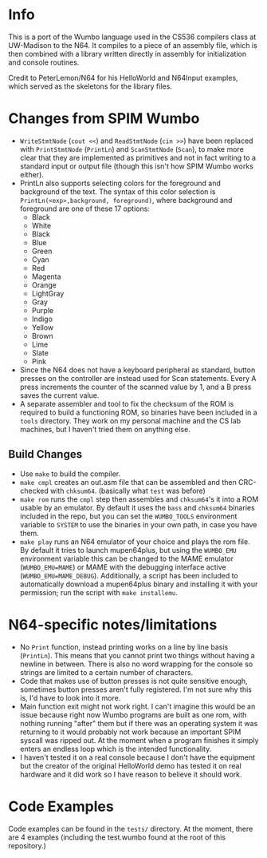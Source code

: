 # Info

This is a port of the Wumbo language used in the CS536 compilers class at UW-Madison to the N64. It compiles to a piece of an assembly file, which is then combined with a library written directly in assembly for initialization and console routines.

Credit to PeterLemon/N64 for his HelloWorld and N64Input examples, which served as the skeletons for the library files.

# Changes from SPIM Wumbo

* `WriteStmtNode` (`cout <<`) and `ReadStmtNode` (`cin >>`) have been replaced with `PrintStmtNode` (`PrintLn`) and `ScanStmtNode` (`Scan`), to make more clear that they are implemented as primitives and not in fact writing to a standard input or output file (though this isn't how SPIM Wumbo works either). 
* PrintLn also supports selecting colors for the foreground and background of the text. The syntax of this color selection is `PrintLn(<exp>,background, foreground)`, where background and foreground are one of these 17 options:
    * Black
    * White
    * Black
    * Blue
    * Green
    * Cyan
    * Red
    * Magenta
    * Orange
    * LightGray
    * Gray
    * Purple
    * Indigo
    * Yellow
    * Brown
    * Lime
    * Slate
    * Pink
* Since the N64 does not have a keyboard peripheral as standard, button presses on the controller are instead used for Scan statements. Every A press increments the counter of the scanned value by 1, and a B press saves the current value.
* A separate assembler and tool to fix the checksum of the ROM is required to build a functioning ROM, so binaries have been included in a `tools` directory. They work on my personal machine and the CS lab machines, but I haven't tried them on anything else.

## Build Changes

* Use `make` to build the compiler.
* `make cmpl` creates an out.asm file that can be assembled and then CRC-checked with `chksum64`. (basically what `test` was before)
* `make rom` runs the `cmpl` step then assembles and `chksum64`'s it into a ROM usable by an emulator. By default it uses the `bass` and `chksum64` binaries included in the repo, but you can set the `WUMBO_TOOLS` environment variable to `SYSTEM` to use the binaries in your own path, in case you have them.
* `make play` runs an N64 emulator of your choice and plays the rom file. By default it tries to launch mupen64plus, but using the `WUMBO_EMU` environment variable this can be changed to the MAME emulator (`WUMBO_EMU=MAME`) or MAME with the debugging interface active (`WUMBO_EMU=MAME_DEBUG`). Additionally, a script has been included to automatically download a mupen64plus binary and installing it with your permission; run the script with `make installemu`.

# N64-specific notes/limitations

* No `Print` function, instead printing works on a line by line basis (`PrintLn`). This means that you cannot print two things without having a newline in between. There is also no word wrapping for the console so strings are limited to a certain number of characters.
* Code that makes use of button presses is not quite sensitive enough, sometimes button presses aren't fully registered. I'm not sure why this is, I'd have to look into it more.
* Main function exit might not work right. I can't imagine this would be an issue because right now Wumbo programs are built as one rom, with nothing running "after" them but if there was an operating system it was returning to it would probably not work because an important SPIM syscall was ripped out. At the moment when a program finishes it simply enters an endless loop which is the intended functionality.
* I haven't tested it on a real console because I don't have the equipment but the creator of the original HelloWorld demo has tested it on real hardware and it did work so I have reason to believe it should work.

# Code Examples

Code examples can be found in the `tests/` directory. At the moment, there are 4 examples (including the test.wumbo found at the root of this repository.)